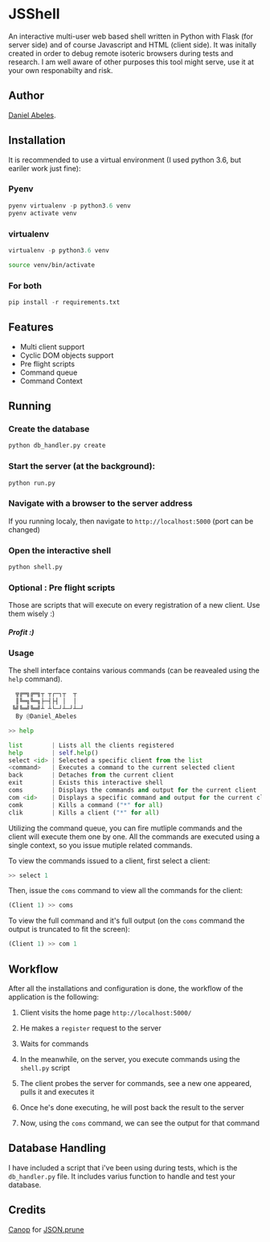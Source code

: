 # JSShell

An interactive multi-user web based shell written in Python with Flask (for server side) and of course Javascript and HTML (client side). It was initally created in order to debug remote isoteric browsers during tests and research. I am well aware of other purposes this tool might serve, use it at your own responabilty and risk.

## Author
[Daniel Abeles](https://twitter.com/Daniel_Abeles).

## Installation
It is recommended to use a virtual environment (I used python 3.6, but eariler work just fine):
### Pyenv
```python
pyenv virtualenv -p python3.6 venv
pyenv activate venv
```

### virtualenv
```python 
virtualenv -p python3.6 venv
```
```bash
source venv/bin/activate
```

### For both
```python
pip install -r requirements.txt
```

## Features
* Multi client support
* Cyclic DOM objects support
* Pre flight scripts
* Command queue
* Command Context

## Running
### Create the database
```python
python db_handler.py create
```
### Start the server (at the background):
```python
python run.py
```
### Navigate with a browser to the server address
If you running localy, then navigate to `http://localhost:5000` (port can be changed)

### Open the interactive shell
```python
python shell.py
```

### Optional : Pre flight scripts
Those are scripts that will execute on every registration of a new client. Use them wisely :)

##### Profit :)

### Usage
The shell interface contains various commands (can be reavealed using the `help` command).
```python
  ╦╔═╗╔═╗┬ ┬┌─┐┬  ┬
  ║╚═╗╚═╗├─┤├┤ │  │
 ╚╝╚═╝╚═╝┴ ┴└─┘┴─┘┴─┘
  By @Daniel_Abeles

>> help

list        | Lists all the clients registered                              
help        | self.help()                                                   
select <id> | Selected a specific client from the list                      
<command>   | Executes a command to the current selected client             
back        | Detaches from the current client                              
exit        | Exists this interactive shell                                 
coms        | Displays the commands and output for the current client       
com <id>    | Displays a specific command and output for the current client 
comk        | Kills a command ("*" for all)                                 
clik        | Kills a client ("*" for all)                                  

```
Utilizing the command queue, you can fire mutliple commands and the client will execute them one by one.
All the commands are executed using a single context, so you issue mutiple related commands.

To view the commands issued to a client, first select a client:
```python
>> select 1
```

Then, issue the `coms` command to view all the commands for the client:
``` python
(Client 1) >> coms
```
To view the full command and it's full output (on the `coms` command the output is truncated to fit the screen):
```python
(Client 1) >> com 1
```

## Workflow
After all the installations and configuration is done, the workflow of the application is the following:
1. Client visits the home page `http://localhost:5000/`

2. He makes a `register` request to the server

3. Waits for commands

4. In the meanwhile, on the server, you execute commands using the `shell.py` script

5. The client probes the server for commands, see a new one appeared, pulls it and executes it

6. Once he's done executing, he will post back the result to the server

7. Now, using the `coms` command, we can see the output for that command


## Database Handling
I have included a script that i've been using during tests, which is the `db_handler.py` file. It includes varius function to handle and test your database.


## Credits
[Canop](https://github.com/Canop) for [JSON.prune](https://github.com/Canop/JSON.prune/)
